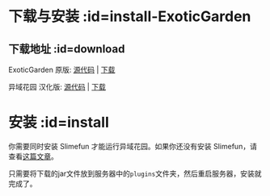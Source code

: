 # 下载与安装 :id=install-ExoticGarden

## 下载地址 :id=download

ExoticGarden 原版: [源代码](https://github.com/TheBusyBiscuit/ExoticGarden) | [下载](https://thebusybiscuit.github.io/builds/TheBusyBiscuit/ExoticGarden/master/)

异域花园 汉化版: [源代码](https://github.com/GuizhanCraft/ExoticGarden-CN) | [下载](https://builds.guizhanss.net/ybw0014/ExoticGarden-CN/master)

# 安装 :id=install

你需要同时安装 Slimefun 才能运行异域花园。如果你还没有安装 Slimefun，请查看[这篇文章](https://slimefun-wiki.guizhanss.cn/Installing-Slimefun)。

只需要将下载的jar文件放到服务器中的`plugins`文件夹，然后重启服务器，安装就完成了。
